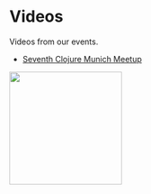 # Videos

Videos from our events.

 - [Seventh Clojure Munich Meetup](https://github.com/cljmuc/videos/releases/tag/2017.08.01)
 
<img src="https://avatars1.githubusercontent.com/u/28895715?v=4&s=400" width="200" />
